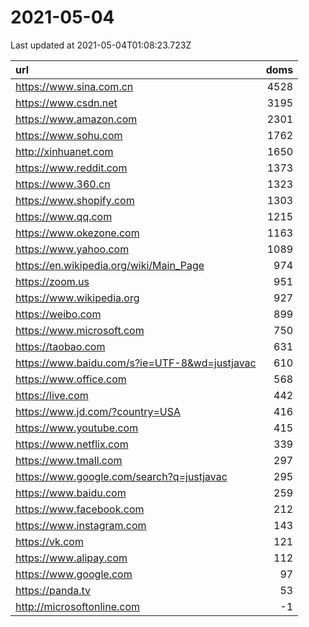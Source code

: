 # 2021-05-04

<!-- BEGIN -->
Last updated at 2021-05-04T01:08:23.723Z

url | doms
:- | -:
https://www.sina.com.cn | 4528
https://www.csdn.net | 3195
https://www.amazon.com | 2301
https://www.sohu.com | 1762
http://xinhuanet.com | 1650
https://www.reddit.com | 1373
https://www.360.cn | 1323
https://www.shopify.com | 1303
https://www.qq.com | 1215
https://www.okezone.com | 1163
https://www.yahoo.com | 1089
https://en.wikipedia.org/wiki/Main_Page | 974
https://zoom.us | 951
https://www.wikipedia.org | 927
https://weibo.com | 899
https://www.microsoft.com | 750
https://taobao.com | 631
https://www.baidu.com/s?ie=UTF-8&wd=justjavac | 610
https://www.office.com | 568
https://live.com | 442
https://www.jd.com/?country=USA | 416
https://www.youtube.com | 415
https://www.netflix.com | 339
https://www.tmall.com | 297
https://www.google.com/search?q=justjavac | 295
https://www.baidu.com | 259
https://www.facebook.com | 212
https://www.instagram.com | 143
https://vk.com | 121
https://www.alipay.com | 112
https://www.google.com | 97
https://panda.tv | 53
http://microsoftonline.com | -1
<!-- END -->
